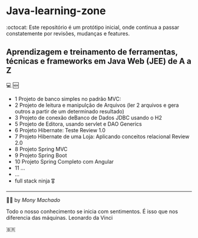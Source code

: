 # Java-learning-zone
:octocat:  Este repositório é um protótipo inicial, onde continua a passar constatemente por revisões, mudanças e features.

## Aprendizagem e treinamento de ferramentas, técnicas  e frameworks em Java Web (JEE) de A a Z 
:computer: :new:
- 1 Projeto de banco simples no padrão MVC: 
- 2 Projeto de leitura e manipulção de Arquivos (ler 2 arquivos e gera outros a partir de um determinado resultado)
- 3 Projeto de conexão deBanco de Dados JDBC usando o H2
- 5 Projeto de Editora,  usando servlet e DAO Generics 
- 6 Projeto Hibernate: Teste Review 1.0
- 7 Projeto Hibernate de uma Loja: Aplicando conceitos relacional Review 2.0
- 8 Projeto Spring MVC
- 9 Projeto Spring Boot
- 10 Projeto Spring Completo com Angular
- 11 ...
- ...
- full stack ninja :medal_military:

---------------------

:woman_teacher: by *Mony Machado* 

Todo o nosso conhecimento se inicia com sentimentos. É isso que nos diferencia das máquinas. Leonardo da Vinci

:brazil:


